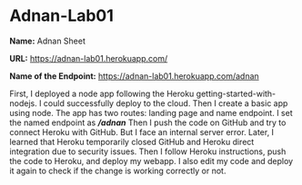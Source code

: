 # Adnan-Lab01
**Name:** Adnan Sheet

**URL:** https://adnan-lab01.herokuapp.com/

**Name of the Endpoint:** https://adnan-lab01.herokuapp.com/adnan

First, I deployed a node app following the Heroku getting-started-with-nodejs. I could successfully deploy to the cloud. Then I create a basic app using node. The app has two routes: landing page and name endpoint. I set the named endpoint as ***/adnan***
Then I push the code on GitHub and try to connect Heroku with GitHub. But I face an internal server error. Later, I learned that Heroku temporarily closed GitHub and Heroku direct integration due to security issues. Then I follow Heroku instructions, push the code to Heroku, and deploy my webapp. I also edit my code and deploy it again to check if the change is working correctly or not.

